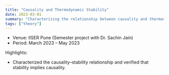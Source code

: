 ```yaml
---
title: "Causality and Thermodynamic Stability"
date: 2023-03-01
summary: "Characterizing the relationship between causality and thermodynamic stability."
tags: ["theory"]
---
```


- Venue: IISER Pune (Semester project with Dr. Sachin Jain)
- Period: March 2023 – May 2023

Highlights:
- Characterized the causality–stability relationship and verified that stability implies causality.
